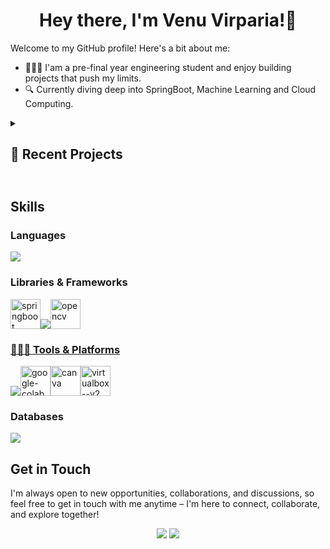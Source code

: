 <div align="center">
  
# Hey there, I'm Venu Virparia!👋
  
</div>

Welcome to my GitHub profile! Here's a bit about me:

- 👩🏻‍💻 I'am a pre-final year engineering student and enjoy building projects that push my limits.
- 🔍 Currently diving deep into SpringBoot, Machine Learning and Cloud Computing.

<details>
  <summary>
    
   ## 🚀 Recent Projects
   ## 
  
  </summary>
  <br/>

### 🔹 [CollegeDealz ↗](https://github.com/VenuVirparia/College-Dealz) <sub><i>(2024–25)</i></sub>

A secure campus reselling platform offering:
- *Wantlist* feature – buyers post needs first, flipping the traditional trade flow
- Search and product categorization  
- Real-time chat with WebSockets

**Tech Stack:** React, Spring Boot, MySQL, WebSockets, AWS


### 🔹 [KaaryaHUB ↗](https://github.com/VenuVirparia/KaaryaHUB) <sub><i>(2024–25)</i></sub>

A project management platform for students with:
- Task tracking and assignment  
- Role-based member management  
- Collaboration through integrated chat

**Tech Stack:** React, Spring Boot, MySQL, RazorPay API

</details>

## 

    
## Skills
<!-- </summary> -->

### Languages  
<a href="https://github.com/VenuVirparia/"><img src="https://skillicons.dev/icons?i=c,cpp,py,java,html,css,js,md&perline&theme=dark" /></a>

### Libraries & Frameworks  
<img width="48" height="48" src="https://img.icons8.com/?size=100&id=90519&format=png&color=000000" alt="springboot"/></a><a href="https://github.com/VenuVirparia/"><img src="https://skillicons.dev/icons?i=react&perline=11&theme=dark" /></a><a href="https://github.com/VenuVirparia/"><img width="48" height="48" src="https://img.icons8.com/?size=100&id=bpip0gGiBLT1&format=png&color=000000" alt="opencv"/></a><a href="https://github.com/VenuVirparia/">

### 🧑🏻‍💻 Tools & Platforms  
<a href="https://github.com/VenuVirparia/"><img src="https://skillicons.dev/icons?i=git,github,aws,linux,eclipse,vscode,idea&perline=12&theme=dark" /></a><a href="https://github.com/VenuVirparia/"><img width="48" height="48" src="https://img.icons8.com/color/48/google-colab.png" alt="google-colab"/></a><a href="https://github.com/VenuVirparia/"><img width="48" height="48" src="https://img.icons8.com/fluency/48/canva.png" alt="canva"/></a><a href="https://github.com/VenuVirparia/"><img width="48" height="48" src="https://img.icons8.com/fluency/48/000000/virtualbox--v2.png" alt="virtualbox--v2"/></a>

### Databases  
<a href="https://github.com/VenuVirparia/"><img src="https://skillicons.dev/icons?i=mysql,postgres&perline=11&theme=dark" /></a>


## Get in Touch

I'm always open to new opportunities, collaborations, and discussions, so feel free to get in touch with me anytime – I'm here to connect, collaborate, and explore together!

<div align="center">
  <a href="https://github.com/flute-v" target="_blank" rel="noreferrer"><img src="https://skillicons.dev/icons?i=github" /></a>
  <a href="https://www.linkedin.com/in/venu-virparia/" target="_blank" rel="noreferrer"><img src="https://skillicons.dev/icons?i=linkedin" /></a> 
</div>
